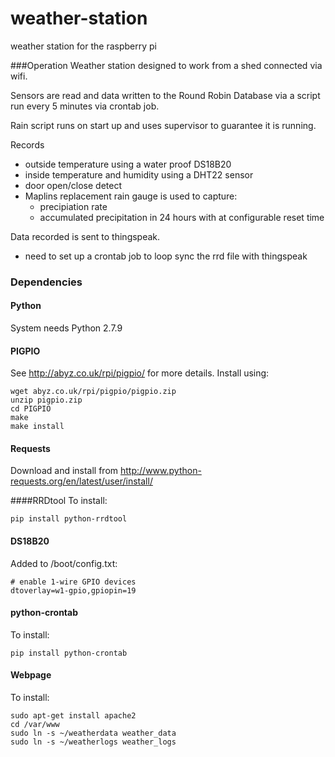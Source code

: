 # weather-station
weather station for the raspberry pi

###Operation
Weather station designed to work from a shed connected via wifi.

Sensors are read and data written to the Round Robin Database via a script run every 5 minutes via crontab job.

Rain script runs on start up and uses supervisor to guarantee it is running.

Records
  + outside temperature using a water proof DS18B20
  + inside temperature and humidity using a DHT22 sensor
  + door open/close detect
  + Maplins replacement rain gauge is used to capture:
    + precipiation rate
    + accumulated precipitation in 24 hours with at configurable reset time

Data recorded is sent to thingspeak.
 + need to set up a crontab job to loop sync the rrd file with thingspeak

### Dependencies

#### Python
System needs Python 2.7.9

#### PIGPIO
See http://abyz.co.uk/rpi/pigpio/ for more details.
Install using:
```
wget abyz.co.uk/rpi/pigpio/pigpio.zip
unzip pigpio.zip
cd PIGPIO
make
make install
```

#### Requests
Download and install from http://www.python-requests.org/en/latest/user/install/

####RRDtool
To install:
```
pip install python-rrdtool
```

#### DS18B20
Added to /boot/config.txt:
```
# enable 1-wire GPIO devices
dtoverlay=w1-gpio,gpiopin=19
```

#### python-crontab
To install:
```
pip install python-crontab
```

#### Webpage
To install:
```
sudo apt-get install apache2
cd /var/www
sudo ln -s ~/weatherdata weather_data
sudo ln -s ~/weatherlogs weather_logs
